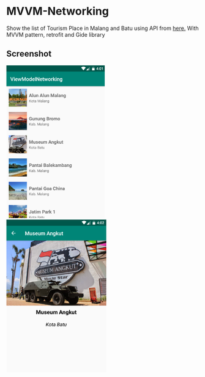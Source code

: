 # MVVM-Networking

Show the list of Tourism Place in Malang and Batu using API from <a href="https://info-madiun.firebaseapp.com/Sample.json">here.<a> With MVVM pattern, retrofit and Gide library

## Screenshot

<img src="https://github.com/ariastro/MVVM-Networking/blob/master/screenshot/ss1.png" height="400"/> <img src="https://github.com/ariastro/MVVM-Networking/blob/master/screenshot/ss2.png" height="400"/>
